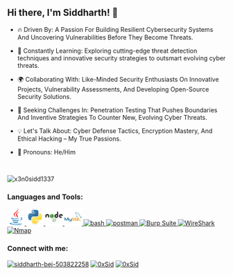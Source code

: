 ## Hi there, I'm Siddharth! 👋

- 🔥 Driven By: A Passion For Building Resilient Cybersecurity Systems And Uncovering Vulnerabilities Before They Become Threats.

- 🔬 Constantly Learning: Exploring cutting-edge threat detection techniques and innovative security strategies to outsmart evolving cyber threats.

- 🌍 Collaborating With: Like-Minded Security Enthusiasts On Innovative Projects, Vulnerability Assessments, And Developing Open-Source Security Solutions.

- 🚧 Seeking Challenges In: Penetration Testing That Pushes Boundaries And Inventive Strategies To Counter New, Evolving Cyber Threats.

- 💡 Let's Talk About: Cyber Defense Tactics, Encryption Mastery, And Ethical Hacking – My True Passions.

- 👤 Pronouns: He/Him
<br>
<p align="left"> <img src="https://komarev.com/ghpvc/?username=x3n0sidd1337&label=Profile%20views&color=0e75b6&style=flat" alt="x3n0sidd1337" /> </p>

<!---[![Siddharth-31's GitHub | Stats](https://stats.quira.sh/Siddharth-31/github?theme=dark)](https://quira.sh)--->

<h3 align="left">Languages and Tools:</h3>
<p align="left">
    <a href="https://www.java.com" target="_blank" rel="noreferrer"> <img src="https://raw.githubusercontent.com/devicons/devicon/master/icons/java/java-original.svg" alt="java" width="40" height="40" /> </a>
    <a href="https://www.python.org" target="_blank" rel="noreferrer"> <img src="https://raw.githubusercontent.com/devicons/devicon/master/icons/python/python-original.svg" alt="python" width="40" height="40" /> </a>
    <a href="https://nodejs.org" target="_blank" rel="noreferrer"> <img src="https://raw.githubusercontent.com/devicons/devicon/master/icons/nodejs/nodejs-original-wordmark.svg" alt="nodejs" width="40" height="40" /> </a>
    <a href="https://www.mysql.com/" target="_blank" rel="noreferrer"> <img src="https://raw.githubusercontent.com/devicons/devicon/master/icons/mysql/mysql-original-wordmark.svg" alt="mysql" width="40" height="40" /> </a>
    <a href="https://www.gnu.org/software/bash/" target="_blank" rel="noreferrer"> <img src="https://cdn.jsdelivr.net/gh/devicons/devicon@latest/icons/bash/bash-original.svg" alt="bash" width="40" height="40" /> </a>
    <a href="https://postman.com/" target="_blank" rel="noreferrer"> <img src="https://www.vectorlogo.zone/logos/getpostman/getpostman-icon.svg" alt="postman" width="40" height="40" /> </a>
    <a href="https://portswigger.net/burp/" target="_blank" rel="noreferrer"> <img src="https://simpleicons.org/icons/burpsuite.svg" alt="Burp Suite" width="40" height="40" /> </a>
    <a href="https://www.wireshark.org/" target="_blank" rel="noreferrer"> <img src="https://simpleicons.org/icons/wireshark.svg" alt="WireShark" width="40" height="40" /> </a>
    <a href="https://nmap.org/" target="_blank" rel="noreferrer"> <img src="https://cdn.icon-icons.com/icons2/2148/PNG/512/nmap_icon_132152.png" alt="Nmap" width="40" height="40" /> </a>
</p>


<h3 align="left">Connect with me:</h3>
<p align="left">
    <a href="https://linkedin.com/in/siddharth-bej-503822258" target="_blank" rel="noreferrer"><img align="center" src="https://raw.githubusercontent.com/rahuldkjain/github-profile-readme-generator/master/src/images/icons/Social/linked-in-alt.svg" alt="siddharth-bej-503822258" height="30" width="40"></a>
    <a href="https://tryhackme.com/p/0xSid" target="_blank" rel="noreferrer"><img align="center" src="https://friconix.com/png/fi-snsuxl-tryhackme.png" alt="0xSid" height="30" width="40"></a>
    <a href="https://app.hackthebox.com/profile/2051892" target="_blank" rel="noreferrer"><img align="center" src="https://static-00.iconduck.com/assets.00/hack-the-box-icon-512x512-pokr8xc5.png" alt="0xSid" height="30" width="40"></a>
</p>
